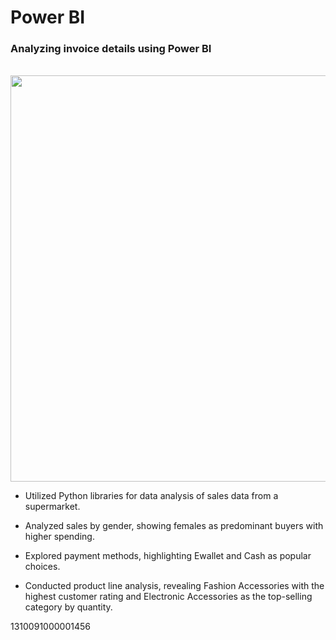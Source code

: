 <h1>Power BI</h1>

<h3>Analyzing invoice details using Power BI</h3>
<br>

  <img src="Assests/img.png" width=650 />

* Utilized Python libraries for data analysis of sales data from a supermarket.

* Analyzed sales by gender, showing females as predominant buyers with higher spending.

* Explored payment methods, highlighting Ewallet and Cash as popular choices.

* Conducted product line analysis, revealing Fashion Accessories with the highest customer rating and Electronic Accessories as the top-selling category by quantity.

1310091000001456
